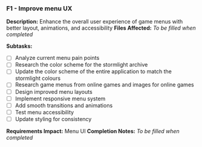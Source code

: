### F1 - Improve menu UX
**Description:** Enhance the overall user experience of game menus with better layout, animations, and accessibility
**Files Affected:** _To be filled when completed_

**Subtasks:**
- [ ] Analyze current menu pain points
- [ ] Research the color scheme for the stormlight archive
- [ ] Update the color scheme of the entire application to match the stormlight colours
- [ ] Research game menus from online games and images for online games
- [ ] Design improved menu layouts
- [ ] Implement responsive menu system
- [ ] Add smooth transitions and animations
- [ ] Test menu accessibility
- [ ] Update styling for consistency

**Requirements Impact:** Menu UI
**Completion Notes:** _To be filled when completed_
